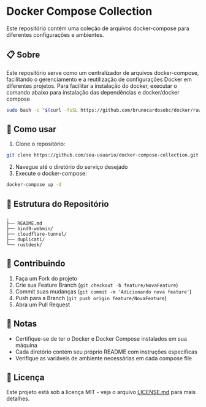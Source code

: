 # Docker Compose Collection

Este repositório contém uma coleção de arquivos docker-compose para diferentes configurações e ambientes.

## 📋 Sobre

Este repositório serve como um centralizador de arquivos docker-compose, facilitando o gerenciamento e a reutilização de configurações Docker em diferentes projetos.
Para facilitar a instalação do docker, executar o comando abaixo para instalação das dependências e docker/docker compose
```bash
sudo bash -c "$(curl -fsSL https://github.com/brunocardosobc/docker/raw/refs/heads/main/install-docker.sh)"
```

## 🚀 Como usar

1. Clone o repositório:
```bash
git clone https://github.com/seu-usuario/docker-compose-collection.git
```

2. Navegue até o diretório do serviço desejado
3. Execute o docker-compose:
```bash
docker-compose up -d
```

## 📁 Estrutura do Repositório

```
.
├── README.md
├── bind9-webmin/
├── cloudflare-tunnel/
├── duplicati/
└── rustdesk/
```

## 🤝 Contribuindo

1. Faça um Fork do projeto
2. Crie sua Feature Branch (`git checkout -b feature/NovaFeature`)
3. Commit suas mudanças (`git commit -m 'Adicionando nova feature'`)
4. Push para a Branch (`git push origin feature/NovaFeature`)
5. Abra um Pull Request

## 📝 Notas

- Certifique-se de ter o Docker e Docker Compose instalados em sua máquina
- Cada diretório contém seu próprio README com instruções específicas
- Verifique as variáveis de ambiente necessárias em cada compose file

## 📜 Licença

Este projeto está sob a licença MIT - veja o arquivo [LICENSE.md](LICENSE.md) para mais detalhes.
```
